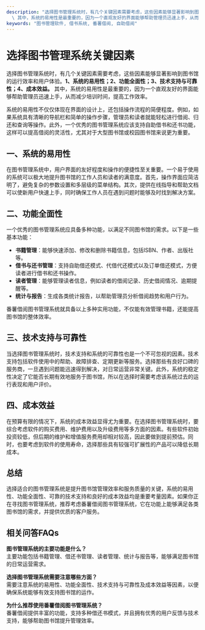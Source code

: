 ```yaml
---
description: "选择图书管理系统时，有几个关键因素需要考虑，这些因素能够显著影响到图书馆的运行效率和用户体验。**1、系统的易用性；2、功能全面性；3、技术支持与可靠性；4、成本效益。**\
  \ 其中，系统的易用性是最重要的，因为一个直观友好的界面能够帮助管理员迅速上手，从而减少培训时间，提高工作效率。"
keywords: "图书管理软件, 借书系统, 番薯借阅, 自助借阅"
---
```

# 选择图书管理系统关键因素

选择图书管理系统时，有几个关键因素需要考虑，这些因素能够显著影响到图书馆的运行效率和用户体验。**1、系统的易用性；2、功能全面性；3、技术支持与可靠性；4、成本效益。** 其中，系统的易用性是最重要的，因为一个直观友好的界面能够帮助管理员迅速上手，从而减少培训时间，提高工作效率。

系统的易用性不仅仅体现在界面的设计上，还包括操作流程的简便程度。例如，如果系统具有清晰的导航栏和简单的操作步骤，管理员和读者就能轻松进行借阅、归还和查询等操作。此外，一个优秀的图书管理系统应该支持自助借书和还书功能，这样可以提高借阅的灵活性，尤其对于大型图书馆或校园图书馆来说更为重要。

## **一、系统的易用性**

在图书管理系统中，用户界面的友好程度和操作的便捷性至关重要。一个易于使用的系统可以极大地提升图书馆的工作人员和读者的满意度。首先，操作界面应简洁明了，避免复杂的参数设置和多层级的菜单结构。其次，提供在线指导和帮助文档可以使新用户快速上手，同时确保工作人员在遇到问题时能够及时找到解决方案。

## **二、功能全面性**

一个优秀的图书管理系统应具备多种功能，以满足不同图书馆的需求。以下是一些基本功能：

- **书籍管理**：能够快速添加、修改和删除书籍信息，包括ISBN、作者、出版社等。
- **借书与还书管理**：支持自助借还模式、代借代还模式以及订单借还模式，方便读者进行借书和还书操作。
- **读者管理**：能够管理读者信息，例如读者的借阅记录、历史借阅情况、逾期提醒等。
- **统计与报告**：生成各类统计报告，以帮助管理员分析借阅趋势和用户行为。

番薯借阅图书管理系统就具备以上多种实用功能，不仅能有效管理书籍，还能提高图书馆的整体效率。

## **三、技术支持与可靠性**

当选择图书管理系统时，技术支持和系统的可靠性也是一个不可忽视的因素。技术支持包括软件使用中的帮助、故障排查、定期更新等服务。选择那些有良好口碑的服务商，一旦遇到问题能迅速得到解决，对日常运营非常关键。此外，系统的稳定性决定了它能否长期有效地服务于图书馆，所以在选择时需要考虑该系统过去的运行表现和用户评价。

## **四、成本效益**

在预算有限的情况下，系统的成本效益显得尤为重要。在选择图书管理系统时，要综合考虑软件的购买费用、维护费用以及升级费用等多方面的因素。有些软件初始投资较低，但后期的维护和增值服务费用却相对较高，因此要做到提前预估。同时，也要考虑到软件的使用寿命，选择那些具有较强可扩展性的产品可以降低长期成本。

## **总结**

选择适合的图书管理系统是提升图书馆管理效率和服务质量的关键，系统的易用性、功能全面性、可靠的技术支持和良好的成本效益均是重要考量因素。如果你正在寻找图书管理系统，推荐考虑番薯借阅图书管理系统，它在功能上能够满足各类图书馆的需求，并提供优质的客户服务。

## 相关问答FAQs

**图书管理系统的主要功能是什么？**  
主要功能包括书籍管理、借还书管理、读者管理、统计与报告等，能够满足图书馆的日常运营需求。

**选择图书管理系统需要注意哪些方面？**  
需要注意系统的易用性、功能全面性、技术支持与可靠性及成本效益等因素，以便确保系统能够有效支持图书馆的运作。

**为什么推荐使用番薯借阅图书管理系统？**  
番薯借阅提供丰富的功能，支持多种借还书模式，并且拥有优秀的用户反馈与技术支持，能够帮助图书馆提升管理效率。
